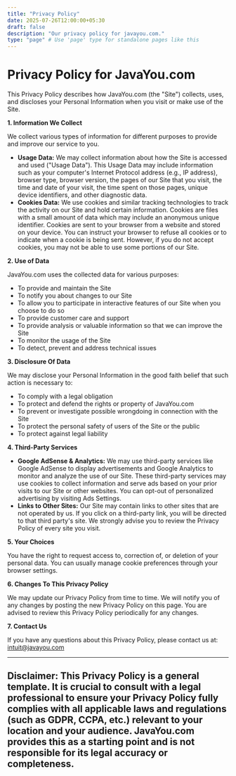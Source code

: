 ```yaml
---
title: "Privacy Policy"
date: 2025-07-26T12:00:00+05:30
draft: false
description: "Our privacy policy for javayou.com."
type: "page" # Use 'page' type for standalone pages like this
---
```


# Privacy Policy for JavaYou.com

This Privacy Policy describes how JavaYou.com (the "Site") collects, uses, and discloses your Personal Information when you visit or make use of the Site.

**1. Information We Collect**

We collect various types of information for different purposes to provide and improve our service to you.

* **Usage Data:** We may collect information about how the Site is accessed and used ("Usage Data"). This Usage Data may include information such as your computer's Internet Protocol address (e.g., IP address), browser type, browser version, the pages of our Site that you visit, the time and date of your visit, the time spent on those pages, unique device identifiers, and other diagnostic data.
* **Cookies Data:** We use cookies and similar tracking technologies to track the activity on our Site and hold certain information. Cookies are files with a small amount of data which may include an anonymous unique identifier. Cookies are sent to your browser from a website and stored on your device. You can instruct your browser to refuse all cookies or to indicate when a cookie is being sent. However, if you do not accept cookies, you may not be able to use some portions of our Site.

**2. Use of Data**

JavaYou.com uses the collected data for various purposes:
* To provide and maintain the Site
* To notify you about changes to our Site
* To allow you to participate in interactive features of our Site when you choose to do so
* To provide customer care and support
* To provide analysis or valuable information so that we can improve the Site
* To monitor the usage of the Site
* To detect, prevent and address technical issues

**3. Disclosure Of Data**

We may disclose your Personal Information in the good faith belief that such action is necessary to:
* To comply with a legal obligation
* To protect and defend the rights or property of JavaYou.com
* To prevent or investigate possible wrongdoing in connection with the Site
* To protect the personal safety of users of the Site or the public
* To protect against legal liability

**4. Third-Party Services**

* **Google AdSense & Analytics:** We may use third-party services like Google AdSense to display advertisements and Google Analytics to monitor and analyze the use of our Site. These third-party services may use cookies to collect information and serve ads based on your prior visits to our Site or other websites. You can opt-out of personalized advertising by visiting Ads Settings.
* **Links to Other Sites:** Our Site may contain links to other sites that are not operated by us. If you click on a third-party link, you will be directed to that third party's site. We strongly advise you to review the Privacy Policy of every site you visit.

**5. Your Choices**

You have the right to request access to, correction of, or deletion of your personal data. You can usually manage cookie preferences through your browser settings.

**6. Changes To This Privacy Policy**

We may update our Privacy Policy from time to time. We will notify you of any changes by posting the new Privacy Policy on this page. You are advised to review this Privacy Policy periodically for any changes.

**7. Contact Us**

If you have any questions about this Privacy Policy, please contact us at: intuit@javayou.com

---
**Disclaimer:** This Privacy Policy is a general template. It is crucial to consult with a legal professional to ensure your Privacy Policy fully complies with all applicable laws and regulations (such as GDPR, CCPA, etc.) relevant to your location and your audience. JavaYou.com provides this as a starting point and is not responsible for its legal accuracy or completeness.
---